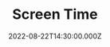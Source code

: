 ---
video:
  type: vimeo
  id: 741981092
speaker:
  permalink: bart-wilkins
  name: Bart Wilkins
title: Screen Time
image: https://i.imgur.com/VfBEGRC.png
date: 2022-08-22T14:30:00.000Z
---